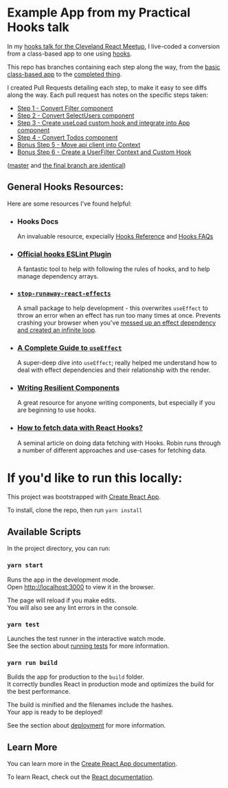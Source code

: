 # Example App from my Practical Hooks talk

In my [hooks talk for the Cleveland React Meetup](https://www.meetup.com/Cleveland-React/events/261043210/), I live-coded a conversion from a class-based app to one using [hooks](https://reactjs.org/docs/hooks-intro.html).

This repo has branches containing each step along the way, from the [basic class-based app](https://github.com/danieltott/practicalHooksTalk/tree/00-base) to the [completed thing](https://github.com/danieltott/practicalHooksTalk/tree/06-Bonus-UserFilterContext).

I created Pull Requests detailing each step, to make it easy to see diffs along the way. Each pull request has notes on the specific steps taken:

- [Step 1 - Convert Filter component](#5)
- [Step 2 - Convert SelectUsers component](#6)
- [Step 3 - Create useLoad custom hook and integrate into App component](#7)
- [Step 4 - Convert Todos component](#8)
- [Bonus Step 5 - Move api client into Context](#9)
- [Bonus Step 6 - Create a UserFilter Context and Custom Hook](#10)

([master](https://github.com/danieltott/practicalHooksTalk) and [the final branch are identical](https://github.com/danieltott/practicalHooksTalk/tree/06-Bonus-UserFilterContext))

## General Hooks Resources:
Here are some resources I've found helpful:

- ### Hooks Docs
  An invaluable resource, expecially [Hooks Reference](https://reactjs.org/docs/hooks-reference.html) and [Hooks FAQs](https://reactjs.org/docs/hooks-faq.html)
- ### [Official hooks ESLint Plugin](https://reactjs.org/docs/hooks-rules.html#eslint-plugin)
  A fantastic tool to help with following the rules of hooks, and to help manage dependency arrays.
- ### [`stop-runaway-react-effects`](https://github.com/kentcdodds/stop-runaway-react-effects)
  A small package to help development - this overwrites `useEffect` to throw an error when an effect has run too many times at once. Prevents crashing your browser when you've [messed up an effect dependency and created an infinite loop](https://twitter.com/Jack_Franklin/status/1123255283839578119).
- ### [A Complete Guide to `useEffect`](https://overreacted.io/a-complete-guide-to-useeffect/)
  A super-deep dive into `useEffect`; really helped me understand how to deal with effect dependencies and their relationship with the render.
- ### [Writing Resilient Components](https://overreacted.io/writing-resilient-components/)
  A great resource for anyone writing components, but especially if you are beginning to use hooks.
- ### [How to fetch data with React Hooks?](https://www.robinwieruch.de/react-hooks-fetch-data/)
  A seminal article on doing data fetching with Hooks. Robin runs through a number of different approaches and use-cases for fetching data.


# If you'd like to run this locally:

This project was bootstrapped with [Create React App](https://github.com/facebook/create-react-app).

To install, clone the repo, then run `yarn install`

## Available Scripts

In the project directory, you can run:

### `yarn start`

Runs the app in the development mode.<br>
Open [http://localhost:3000](http://localhost:3000) to view it in the browser.

The page will reload if you make edits.<br>
You will also see any lint errors in the console.

### `yarn test`

Launches the test runner in the interactive watch mode.<br>
See the section about [running tests](https://facebook.github.io/create-react-app/docs/running-tests) for more information.

### `yarn run build`

Builds the app for production to the `build` folder.<br>
It correctly bundles React in production mode and optimizes the build for the best performance.

The build is minified and the filenames include the hashes.<br>
Your app is ready to be deployed!

See the section about [deployment](https://facebook.github.io/create-react-app/docs/deployment) for more information.


## Learn More

You can learn more in the [Create React App documentation](https://facebook.github.io/create-react-app/docs/getting-started).

To learn React, check out the [React documentation](https://reactjs.org/).
